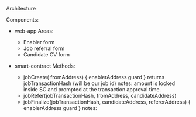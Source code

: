 Architecture

Components:
- web-app
  Areas:
  - Enabler form
  - Job referral form
  - Candidate CV form

- smart-contract
  Methods:
  - jobCreate( fromAddress) { enablerAddress guard }
      returns jobTransactionHash (will be our job id)
      notes: amount is locked inside SC and prompted at the transaction approval time.
  - jobRefer(jobTransactionHash, fromAddress, candidateAddress)
  - jobFinalize(jobTransactionHash, candidateAddress, refererAddress) { enablerAddress guard }
        notes: 


